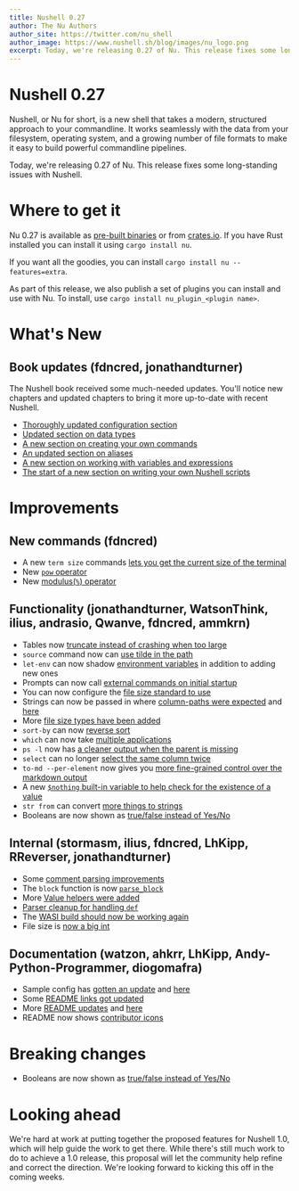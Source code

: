 ```yaml
---
title: Nushell 0.27
author: The Nu Authors
author_site: https://twitter.com/nu_shell
author_image: https://www.nushell.sh/blog/images/nu_logo.png
excerpt: Today, we're releasing 0.27 of Nu. This release fixes some long-standing issues with Nushell.
---
```


# Nushell 0.27

Nushell, or Nu for short, is a new shell that takes a modern, structured approach to your commandline. It works seamlessly with the data from your filesystem, operating system, and a growing number of file formats to make it easy to build powerful commandline pipelines.

Today, we're releasing 0.27 of Nu. This release fixes some long-standing issues with Nushell.

<!-- more -->

# Where to get it

Nu 0.27 is available as [pre-built binaries](https://github.com/nushell/nushell/releases/tag/0.27.0) or from [crates.io](https://crates.io/crates/nu). If you have Rust installed you can install it using `cargo install nu`.

If you want all the goodies, you can install `cargo install nu --features=extra`.

As part of this release, we also publish a set of plugins you can install and use with Nu. To install, use `cargo install nu_plugin_<plugin name>`.

# What's New

## Book updates (fdncred, jonathandturner)

The Nushell book received some much-needed updates. You'll notice new chapters and updated chapters to bring it more up-to-date with recent Nushell.

* [Thoroughly updated configuration section](https://www.nushell.sh/book/configuration.html)
* [Updated section on data types](https://www.nushell.sh/book/types_of_data.html)
* [A new section on creating your own commands](https://www.nushell.sh/book/custom_commands.html)
* [An updated section on aliases](https://www.nushell.sh/book/aliases.html)
* [A new section on working with variables and expressions](https://www.nushell.sh/book/variables_and_subexpressions.html)
* [The start of a new section on writing your own Nushell scripts](https://www.nushell.sh/book/scripts.html)

# Improvements

## New commands (fdncred)

* A new `term size` commands [lets you get the current size of the terminal](https://github.com/nushell/nushell/pull/3038)
* New [`pow` operator](https://github.com/nushell/nushell/pull/2976)
* New [modulus(`%`) operator](https://github.com/nushell/nushell/pull/2975)

## Functionality (jonathandturner, WatsonThink, ilius, andrasio, Qwanve, fdncred, ammkrn)

* Tables now [truncate instead of crashing when too large](https://github.com/nushell/nushell/pull/3061)
* `source` command now can [use tilde in the path](https://github.com/nushell/nushell/pull/3059)
* `let-env` can now shadow [environment variables](https://github.com/nushell/nushell/pull/3057) in addition to adding new ones
* Prompts can now call [external commands on initial startup](https://github.com/nushell/nushell/pull/3056)
* You can now configure the [file size standard to use](https://github.com/nushell/nushell/pull/3045)
* Strings can now be passed in where [column-paths were expected](https://github.com/nushell/nushell/pull/3048) and [here](https://github.com/nushell/nushell/pull/3016)
* More [file size types have been added](https://github.com/nushell/nushell/pull/3035)
* `sort-by` can now [reverse sort](https://github.com/nushell/nushell/pull/3025)
* `which` can now take [multiple applications](https://github.com/nushell/nushell/pull/3024)
* `ps -l` now has [a cleaner output when the parent is missing](https://github.com/nushell/nushell/pull/3015)
* `select` can no longer [select the same column twice](https://github.com/nushell/nushell/pull/3012)
* `to-md --per-element` now gives you [more fine-grained control over the markdown output](https://github.com/nushell/nushell/pull/2997)
* A new [`$nothing` built-in variable to help check for the existence of a value](https://github.com/nushell/nushell/pull/2995)
* `str from` can convert [more things to strings](https://github.com/nushell/nushell/pull/2977)
* Booleans are now shown as [true/false instead of Yes/No](https://github.com/nushell/nushell/pull/3043)

## Internal (stormasm, ilius, fdncred, LhKipp, RReverser, jonathandturner)

* Some [comment parsing improvements](https://github.com/nushell/nushell/pull/3053)
* The `block` function is now [`parse_block`](https://github.com/nushell/nushell/pull/3047)
* More [Value helpers were added](https://github.com/nushell/nushell/pull/3000)
* [Parser cleanup for handling `def`](https://github.com/nushell/nushell/pull/2986)
* The [WASI build should now be working again](https://github.com/nushell/nushell/pull/2983)
* File size is [now a big int](https://github.com/nushell/nushell/pull/2984)

## Documentation (watzon, ahkrr, LhKipp, Andy-Python-Programmer, diogomafra)

* Sample config has [gotten an update](https://github.com/nushell/nushell/pull/3060) and [here](https://github.com/nushell/nushell/pull/3031)
* Some [README links got updated](https://github.com/nushell/nushell/pull/3052)
* More [README updates](https://github.com/nushell/nushell/pull/3013) and [here](https://github.com/nushell/nushell/pull/2996)
* README now shows [contributor icons](https://github.com/nushell/nushell/pull/2993)

# Breaking changes

* Booleans are now shown as [true/false instead of Yes/No](https://github.com/nushell/nushell/pull/3043)

# Looking ahead

We're hard at work at putting together the proposed features for Nushell 1.0, which will help guide the work to get there. While there's still much work to do to achieve a 1.0 release, this proposal will let the community help refine and correct the direction. We're looking forward to kicking this off in the coming weeks.
